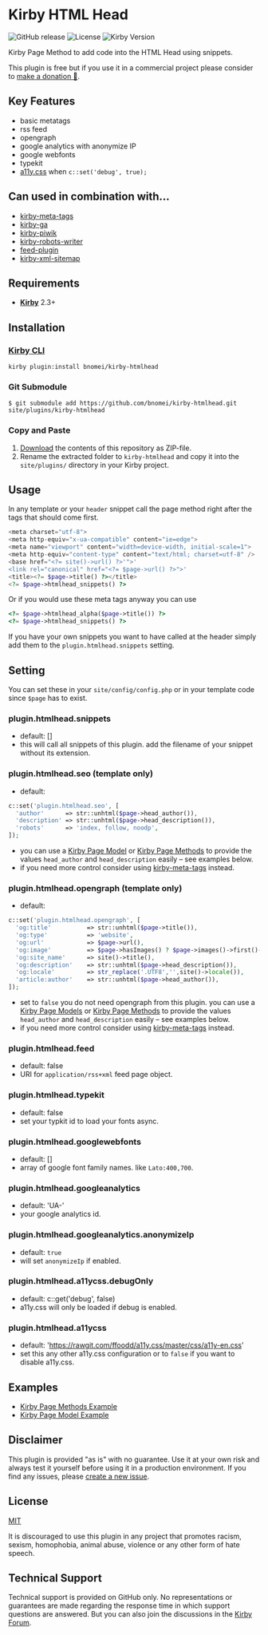# Kirby HTML Head

![GitHub release](https://img.shields.io/github/release/bnomei/kirby-htmlhead.svg?maxAge=1800) ![License](https://img.shields.io/github/license/mashape/apistatus.svg) ![Kirby Version](https://img.shields.io/badge/Kirby-2.3%2B-red.svg)

Kirby Page Method to add code into the HTML Head using snippets.

This plugin is free but if you use it in a commercial project please consider to [make a donation 🍻](https://www.paypal.me/bnomei/5).

## Key Features

- basic metatags
- rss feed
- opengraph
- google analytics with anonymize IP
- google webfonts
- typekit
- [a11y.css](http://ffoodd.github.io/a11y.css/) when `c::set('debug', true);`

## Can used in combination with...

- [kirby-meta-tags](https://github.com/pedroborges/kirby-meta-tags)
- [kirby-ga](https://github.com/jenstornell/kirby-ga)
- [kirby-piwik](https://github.com/schnti/kirby-piwik)
- [kirby-robots-writer](https://github.com/jenstornell/kirby-robots-writer)
- [feed-plugin](https://github.com/getkirby-plugins/feed-plugin)
- [kirby-xml-sitemap](https://github.com/pedroborges/kirby-xml-sitemap)

## Requirements

- [**Kirby**](https://getkirby.com/) 2.3+

## Installation

### [Kirby CLI](https://github.com/getkirby/cli)

```
kirby plugin:install bnomei/kirby-htmlhead
```

### Git Submodule

```
$ git submodule add https://github.com/bnomei/kirby-htmlhead.git site/plugins/kirby-htmlhead
```

### Copy and Paste

1. [Download](https://github.com/bnomei/kirby-htmlhead/archive/master.zip) the contents of this repository as ZIP-file.
2. Rename the extracted folder to `kirby-htmlhead` and copy it into the `site/plugins/` directory in your Kirby project.

## Usage

In any template or your `header` snippet call the page method right after the tags that should come first.

```php
<meta charset="utf-8">
<meta http-equiv="x-ua-compatible" content="ie=edge">
<meta name="viewport" content="width=device-width, initial-scale=1">
<meta http-equiv="content-type" content="text/html; charset=utf-8" />
<base href="<?= site()->url() ?>'">'
<link rel="canonical" href="<?= $page->url() ?>">'
<title><?= $page->title() ?></title>
<?= $page->htmlhead_snippets() ?>
```

Or if you would use these meta tags anyway you can use

```php
<?= $page->htmlhead_alpha($page->title()) ?>
<?= $page->htmlhead_snippets() ?>
```

If you have your own snippets you want to have called at the header simply add them to the `plugin.htmlhead.snippets` setting.

## Setting

You can set these in your `site/config/config.php` or in your template code since `$page` has to exist.

### plugin.htmlhead.snippets
- default: []
- this will call all snippets of this plugin. add the filename of your snippet without its extension.

### plugin.htmlhead.seo (template only)
- default:
```php
c::set('plugin.htmlhead.seo', [
  'author'      => str::unhtml($page->head_author()),
  'description' => str::unhtml($page->head_description()),
  'robots'      => 'index, follow, noodp',
]);
```

- you can use a [Kirby Page Model](https://getkirby.com/docs/developer-guide/advanced/models) or [Kirby Page Methods](https://getkirby.com/docs/developer-guide/objects/page) to provide the values `head_author` and `head_description` easily – see examples below.
- if you need more control consider using [kirby-meta-tags](https://github.com/pedroborges/kirby-meta-tags) instead.

### plugin.htmlhead.opengraph (template only)
- default:
```php
c::set('plugin.htmlhead.opengraph', [
  'og:title'          => str::unhtml($page->title()),
  'og:type'           => 'website',
  'og:url'            => $page->url(),
  'og:image'          => $page->hasImages() ? $page->images()->first()->resize(470)->url() : null,
  'og:site_name'      => site()->title(),
  'og:description'    => str::unhtml($page->head_description()),
  'og:locale'         => str_replace('.UTF8','',site()->locale()),
  'article:author'    => str::unhtml($page->head_author()),
]);
```
- set to `false` you do not need opengraph from this plugin. you can use a [Kirby Page Models](https://getkirby.com/docs/developer-guide/advanced/models) or [Kirby Page Methods](https://getkirby.com/docs/developer-guide/objects/page) to provide the values `head_author` and `head_description` easily – see examples below.
- if you need more control consider using [kirby-meta-tags](https://github.com/pedroborges/kirby-meta-tags) instead.

### plugin.htmlhead.feed
- default: false
- URI for `application/rss+xml` feed page object.

### plugin.htmlhead.typekit
- default: false
- set your typkit id to load your fonts async.

### plugin.htmlhead.googlewebfonts
- default: []
- array of google font family names. like `Lato:400,700`.

### plugin.htmlhead.googleanalytics
- default: 'UA-'
- your google analytics id.

### plugin.htmlhead.googleanalytics.anonymizeIp
- default: `true`
- will set `anonymizeIp` if enabled.

### plugin.htmlhead.a11ycss.debugOnly
- default: c::get('debug', false)
- a11y.css will only be loaded if debug is enabled.

### plugin.htmlhead.a11ycss
- default: 'https://rawgit.com/ffoodd/a11y.css/master/css/a11y-en.css'
- set this any other a11y.css configuration or to `false` if you want to disable a11y.css.

## Examples

- [Kirby Page Methods Example](https://github.com/bnomei/kirby-htmlhead/blob/master/examples/pagemethods.php)
- [Kirby Page Model Example](https://github.com/bnomei/kirby-htmlhead/blob/master/examples/pagemodel.php)

## Disclaimer

This plugin is provided "as is" with no guarantee. Use it at your own risk and always test it yourself before using it in a production environment. If you find any issues, please [create a new issue](https://github.com/bnomei/kirby-htmlhead/issues/new).

## License

[MIT](https://opensource.org/licenses/MIT)

It is discouraged to use this plugin in any project that promotes racism, sexism, homophobia, animal abuse, violence or any other form of hate speech.

## Technical Support

Technical support is provided on GitHub only. No representations or guarantees are made regarding the response time in which support questions are answered. But you can also join the discussions in the [Kirby Forum](https://forum.getkirby.com/search?q=kirby-htmlhead).

